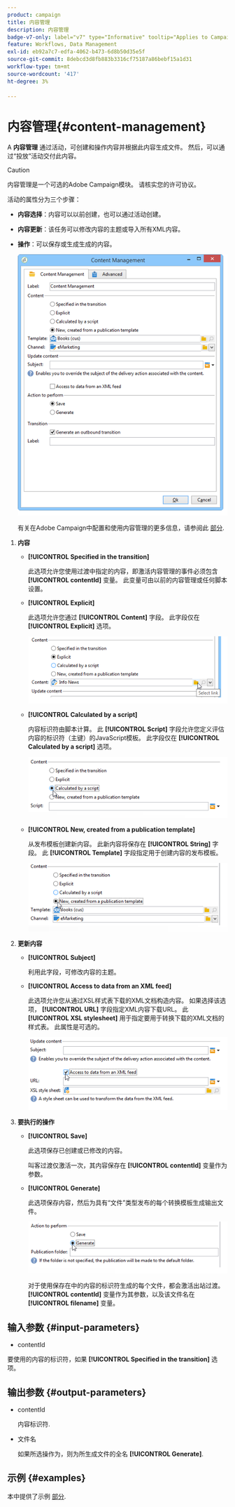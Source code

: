 ```yaml
---
product: campaign
title: 内容管理
description: 内容管理
badge-v7-only: label="v7" type="Informative" tooltip="Applies to Campaign Classic v7 only"
feature: Workflows, Data Management
exl-id: eb92a7c7-edfa-4062-b473-6d8b50d35e5f
source-git-commit: 8debcd3d8fb883b3316cf75187a86bebf15a1d31
workflow-type: tm+mt
source-wordcount: '417'
ht-degree: 3%

---
```


# 内容管理{#content-management}



A **内容管理** 通过活动，可创建和操作内容并根据此内容生成文件。 然后，可以通过“投放”活动交付此内容。

>[!CAUTION]
>
>内容管理是一个可选的Adobe Campaign模块。 请核实您的许可协议。

活动的属性分为三个步骤：

* **内容选择**：内容可以以前创建，也可以通过活动创建。
* **内容更新**：该任务可以修改内容的主题或导入所有XML内容。
* **操作**：可以保存或生成生成的内容。

   ![](assets/content_mgmt_edit.png)

   有关在Adobe Campaign中配置和使用内容管理的更多信息，请参阅此 [部分](../../delivery/using/about-content-management.md).

1. **内容**

   * **[!UICONTROL Specified in the transition]**

      此选项允许您使用过渡中指定的内容，即激活内容管理的事件必须包含 **[!UICONTROL contentId]** 变量。 此变量可由以前的内容管理或任何脚本设置。

   * **[!UICONTROL Explicit]**

      此选项允许您通过 **[!UICONTROL Content]** 字段。 此字段仅在 **[!UICONTROL Explicit]** 选项。

      ![](assets/content_mgmt_explicit.png)

   * **[!UICONTROL Calculated by a script]**

      内容标识符由脚本计算。 此 **[!UICONTROL Script]** 字段允许您定义评估内容的标识符（主键）的JavaScript模板。 此字段仅在 **[!UICONTROL Calculated by a script]** 选项。

      ![](assets/content_mgmt_script.png)

   * **[!UICONTROL New, created from a publication template]**

      从发布模板创建新内容。 此新内容将保存在 **[!UICONTROL String]** 字段。 此 **[!UICONTROL Template]** 字段指定用于创建内容的发布模板。

      ![](assets/content_mgmt_new.png)

1. **更新内容**

   * **[!UICONTROL Subject]**

      利用此字段，可修改内容的主题。

   * **[!UICONTROL Access to data from an XML feed]**

      此选项允许您从通过XSL样式表下载的XML文档构造内容。 如果选择该选项， **[!UICONTROL URL]** 字段指定XML内容下载URL。 此 **[!UICONTROL XSL stylesheet]** 用于指定要用于转换下载的XML文档的样式表。 此属性是可选的。

      ![](assets/content_mgmt_xmlcontent.png)

1. **要执行的操作**

   * **[!UICONTROL Save]**

      此选项保存已创建或已修改的内容。

      叫客过渡仅激活一次，其内容保存在 **[!UICONTROL contentId]** 变量作为参数。

   * **[!UICONTROL Generate]**

      此选项保存内容，然后为具有“文件”类型发布的每个转换模板生成输出文件。

      ![](assets/content_mgmt_generate.png)

      对于使用保存在中的内容的标识符生成的每个文件，都会激活出站过渡。 **[!UICONTROL contentId]** 变量作为其参数，以及该文件名在 **[!UICONTROL filename]** 变量。

## 输入参数 {#input-parameters}

* contentId

要使用的内容的标识符，如果 **[!UICONTROL Specified in the transition]** 选项。

## 输出参数 {#output-parameters}

* contentId

   内容标识符.

* 文件名

   如果所选操作为，则为所生成文件的全名 **[!UICONTROL Generate]**.

## 示例 {#examples}

本中提供了示例 [部分](../../delivery/using/automating-via-workflows.md#examples).

